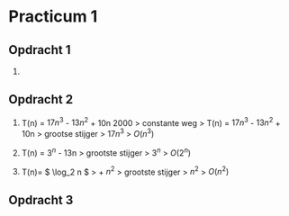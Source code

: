 # Practicum 1

## Opdracht 1

1.

## Opdracht 2

1. T(n) = $17n^3$ - $13n^2$ + 10n 2000 > constante weg > T(n) = $17n^3$ - $13n^2$ + 10n > grootse stijger > $17n^3$ >  $O(n^3)$

3. T(n) = $3^n$ - 13n > grootste stijger > $3^n$ > $O(2^n)$

4. T(n)= $ \log_2 n $ > + $n^2$ > grootste stijger > $n^2$ > $O(n^2)$

## Opdracht 3
